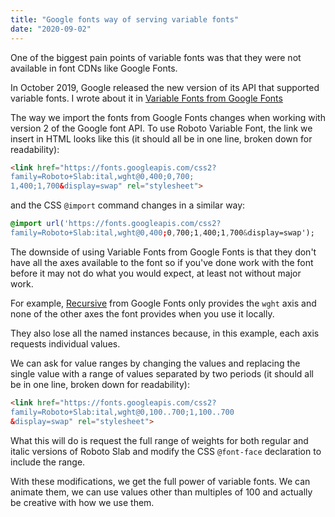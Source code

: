 ```yaml
---
title: "Google fonts way of serving variable fonts"
date: "2020-09-02"
---
```


One of the biggest pain points of variable fonts was that they were not available in font CDNs like Google Fonts.

In October 2019, Google released the new version of its API that supported variable fonts. I wrote about it in [Variable Fonts from Google Fonts](https://publishing-project.rivendellweb.net/variable-fonts-from-google-fonts/)

The way we import the fonts from Google Fonts changes when working with version 2 of the Google font API. To use Roboto Variable Font, the link we insert in HTML looks like this (it should all be in one line, broken down for readability):

```html
<link href="https://fonts.googleapis.com/css2?
family=Roboto+Slab:ital,wght@0,400;0,700;
1,400;1,700&display=swap" rel="stylesheet">
```

and the CSS `@import` command changes in a similar way:

```css
@import url('https://fonts.googleapis.com/css2?
family=Roboto+Slab:ital,wght@0,400;0,700;1,400;1,700&display=swap');
```

The downside of using Variable Fonts from Google Fonts is that they don't have all the axes available to the font so if you've done work with the font before it may not do what you would expect, at least not without major work.

For example, [Recursive](https://www.recursive.design/) from Google Fonts only provides the `wght` axis and none of the other axes the font provides when you use it locally.

They also lose all the named instances because, in this example, each axis requests individual values.

We can ask for value ranges by changing the values and replacing the single value with a range of values separated by two periods (it should all be in one line, broken down for readability):

```html
<link href="https://fonts.googleapis.com/css2?
family=Roboto+Slab:ital,wght@0,100..700;1,100..700
&display=swap" rel="stylesheet">
```

What this will do is request the full range of weights for both regular and italic versions of Roboto Slab and modify the CSS `@font-face` declaration to include the range.

With these modifications, we get the full power of variable fonts. We can animate them, we can use values other than multiples of 100 and actually be creative with how we use them.
